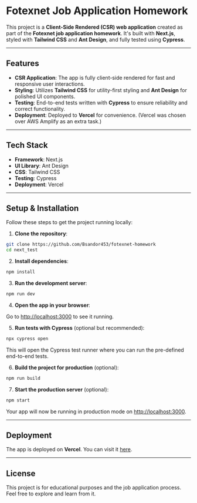 # Fotexnet Job Application Homework

This project is a **Client-Side Rendered (CSR) web application** created as part of the **Fotexnet job application
homework**. It's built with **Next.js**, styled with **Tailwind CSS** and **Ant Design**, and fully tested using
**Cypress**.

---

## Features

* **CSR Application**: The app is fully client-side rendered for fast and responsive user interactions.
* **Styling**: Utilizes **Tailwind CSS** for utility-first styling and **Ant Design** for polished UI components.
* **Testing**: End-to-end tests written with **Cypress** to ensure reliability and correct functionality.
* **Deployment**: Deployed to **Vercel** for convenience. (Vercel was chosen over AWS Amplify as an extra task.)

---

## Tech Stack

* **Framework**: Next.js
* **UI Library**: Ant Design
* **CSS**: Tailwind CSS
* **Testing**: Cypress
* **Deployment**: Vercel

---

## Setup & Installation

Follow these steps to get the project running locally:

1. **Clone the repository**:

```bash
git clone https://github.com/Bsandor453/fotexnet-homework
cd next_test
```

2. **Install dependencies**:

```bash
npm install
```

3. **Run the development server**:

```bash
npm run dev
```

4. **Open the app in your browser**:

Go to [http://localhost:3000](http://localhost:3000) to see it running.

5. **Run tests with Cypress** (optional but recommended):

```bash
npx cypress open
```

This will open the Cypress test runner where you can run the pre-defined end-to-end tests.

6. **Build the project for production** (optional):

```bash
npm run build
```

7. **Start the production server** (optional):

```bash
npm start
```

Your app will now be running in production mode on [http://localhost:3000](http://localhost:3000).

---

## Deployment

The app is deployed on **Vercel**. You can visit it [here](https://fotexnet-homework.vercel.app/).

---

## License

This project is for educational purposes and the job application process. Feel free to explore and learn from it.

